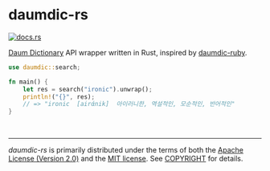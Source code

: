 daumdic-rs
========
[![docs.rs]](https://docs.rs/daumdic)

[Daum Dictionary] API wrapper written in Rust, inspired by [daumdic-ruby].

```rust
use daumdic::search;

fn main() {
    let res = search("ironic").unwrap();
    println!("{}", res);
    // => "ironic  [airάnik]  아이러니한, 역설적인, 모순적인, 반어적인"
}
```

&nbsp;

--------
*daumdic-rs* is primarily distributed under the terms of both the [Apache
License (Version 2.0)] and the [MIT license]. See [COPYRIGHT] for details.

[docs.rs]: https://docs.rs/daumdic/badge.svg
[Daum Dictionary]: https://dic.daum.net
[daumdic-ruby]: https://github.com/simnalamburt/daumdic-ruby
[Apache License (Version 2.0)]: LICENSE-APACHE
[MIT license]: LICENSE-MIT
[COPYRIGHT]: COPYRIGHT
